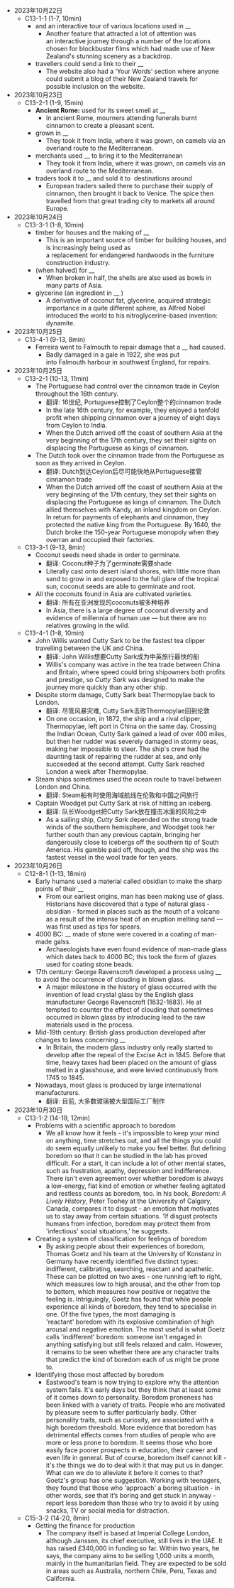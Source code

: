 * 2023年10月22日
	* C13-1-1 (1-7, 10min)
		* and an interactive tour of various locations used in __
			* Another feature that attracted a lot of attention was an interactive journey through a number of the locations chosen for blockbuster films which had made use of New Zealand's stunning scenery as a backdrop.
		* travellers could send a link to their __
			* The website also had a ‘Your Words’ section where anyone could submit a blog of their New Zealand travels for possible inclusion on the website.
* 2023年10月23日
	* C13-2-1 (1-9, 15min)
		* **Ancient Rome:** used for its sweet smell at __
			* In ancient Rome, mourners attending funerals burnt cinnamon to create a pleasant scent.
		* grown in __
			* They took it from India, where it was grown, on camels via an overland route to the Mediterranean.
		* merchants used __ to bring it to the Mediterranean
			* They took it from India, where it was grown, on camels via an overland route to the Mediterranean.
		* traders took it to __ and sold it to  destinations around
			* European traders sailed there to purchase their supply of cinnamon, then brought it back to Venice. The spice then travelled from that great trading city to markets all around Europe.
* 2023年10月24日
	* C13-3-1 (1-8, 10min)
		* timber for houses and the making of __
			*   This is an important source of timber for building houses, and is increasingly being used as a replacement for endangered hardwoods in the furniture construction industry.
		* (when halved) for __
			* When broken in half, the shells are also used as bowls in many parts of Asia.
		* glycerine (an ingredient in __ )
			*   A derivative of coconut fat, glycerine, acquired strategic importance in a quite different sphere, as Alfred Nobel introduced the world to his nitroglycerine-based invention: dynamite.
* 2023年10月25日
	* C13-4-1 (9-13, 8min)
		* Ferreira went to Falmouth to repair damage that a __ had caused.
			* Badly damaged in a gale in 1922, she was put into Falmouth harbour in southwest England, for repairs.
* 2023年10月25日
	* C13-2-1 (10-13, 11min)
		* The Portuguese had control over the cinnamon trade in Ceylon throughout the 16th century.
			* 翻译: 16世纪, Portuguese控制了Ceylon整个的cinnamon trade
			* In the late 16th century, for example, they enjoyed a tenfold profit when shipping cinnamon over a journey of eight days from Ceylon to India.
			* When the Dutch arrived off the coast of southern Asia at the very beginning of the 17th century, they set their sights on displacing the Portuguese as kings of cinnamon.
		* The Dutch took over the cinnamon trade from the Portuguese as soon as they arrived in Ceylon.
			* 翻译: Dutch到达Ceylon后尽可能快地从Portuguese接管cinnamon trade
			* When the Dutch arrived off the coast of southern Asia at the very beginning of the 17th century, they set their sights on displacing the Portuguese as kings of cinnamon. The Dutch allied themselves with Kandy, an inland kingdom on Ceylon. In return for payments of elephants and cinnamon, they protected the native king from the Portuguese. By 1640, the Dutch broke the 150-year Portuguese monopoly when they overran and occupied their factories.
	* C13-3-1 (9-13, 8min)
		* Coconut seeds need shade in order to germinate.
			* 翻译: Coconut种子为了germinate需要shade
			* Literally cast onto desert island shores, with little more than sand to grow in and exposed to the full glare of the tropical sun, coconut seeds are able to germinate and root.
		* All the coconuts found in Asia are cultivated varieties.
			* 翻译: 所有在亚洲发现的coconuts被多种培养
			* In Asia, there is a large degree of coconut diversity and evidence of millennia of human use — but there are no relatives growing in the wild.
	* C13-4-1 (1-8, 10min)
		* John Willis wanted Cutty Sark to be the fastest tea clipper travelling between the UK and China.
			* 翻译: John Willis想要Cutty Sark成为中英旅行最快的船
			* Willis's company was active in the tea trade between China and Britain, where speed could bring shipowners both profits and prestige, so _Cutty Sark_ was designed to make the journey more quickly than any other ship.
		* Despite storm damage, Cutty Sark beat Thermopylae back to London.
			* 翻译: 尽管风暴灾难, Cutty Sark击败Thermopylae回到伦敦
			* On one occasion, in 1872, the ship and a rival clipper, Thermopylae, left port in China on the same day. Crossing the Indian Ocean, Cutty Sark gained a lead of over 400 miles, but then her rudder was severely damaged in stormy seas, making her impossible to steer. The ship's crew had the daunting task of repairing the rudder at sea, and only succeeded at the second attempt. Cutty Sark reached London a week after Thermopylae.
		* Steam ships sometimes used the ocean route to travel between London and China.
			* 翻译: Steam船有时使用海域航线在伦敦和中国之间旅行
		* Captain Woodget put Cutty Sark at risk of hitting an iceberg.
			* 翻译: 队长Woodget把Cutty Sark放在撞击冰面的风险之中
			* As a sailing ship, _Cutty Sark_ depended on the strong trade winds of the southern hemisphere, and Woodget took her further south than any previous captain, bringing her dangerously close to icebergs off the southern tip of South America. His gamble paid off, though, and the ship was the fastest vessel in the wool trade for ten years.
* 2023年10月26日
	* C12-8-1 (1-13, 18min)
		* Early humans used a material called obsidian to make the sharp points of their __
			* From our earliest origins, man has been making use of glass. Historians have discovered that a type of natural glass - obsidian - formed in places such as the mouth of a volcano as a result of the intense heat of an eruption melting sand — was first used as tips for spears.
		* 4000 BC: __ made of stone were covered in a coating of man-made galss.
			* Archaeologists have even found evidence of man-made glass which dates back to 4000 BC; this took the form of glazes used for coating stone beads.
		* 17th century: George Ravenscroft developed a process using __ to avoid the occurrence of clouding in blown glass.
			* A major milestone in the history of glass occurred with the invention of lead crystal glass by the English glass manufacturer George Ravenscroft (1632-1683). He at tempted to counter the effect of clouding that sometimes occurred in blown glass by introducing lead to the raw materials used in the process.
		* Mid-19th century: British glass production developed after changes to laws concerning __
			* In Britain, the modem glass industry only really started to develop after the repeal of the Excise Act in 1845. Before that time, heavy taxes had been placed on the amount of glass melted in a glasshouse, and were levied continuously from 1745 to 1845.
		* Nowadays, most glass is produced by large international manufacturers.
			* 翻译: 目前, 大多数玻璃被大型国际工厂制作
* 2023年10月30日
	* C13-1-2 (14-19, 12min)
		* Problems with a scientific approach to boredom
			* We all know how it feels - it's impossible to keep your mind on anything, time stretches out, and all the things you could do seem equally unlikely to make you feel better. But defining boredom so that it can be studied in the lab has proved difficult. For a start, it can include a lot of other mental states, such as frustration, apathy, depression and indifference. There isn't even agreement over whether boredom is always a low-energy, flat kind of emotion or whether feeling agitated and restless counts as boredom, too. In his book, _Boredom: A Lively History_, Peter Toohey at the University of Calgary, Canada, compares it to disgust - an emotion that motivates us to stay away from certain situations. 'If disgust protects humans from infection, boredom may protect them from 'infectious' social situations,' he suggests.
		* Creating a system of classification for feelings of boredom
			* By asking people about their experiences of boredom, Thomas Goetz and his team at the University of Konstanz in Germany have recently identified five distinct types: indifferent, calibrating, searching, reactant and apathetic. These can be plotted on two axes - one running left to right, which measures low to high arousal, and the other from top to bottom, which measures how positive or negative the feeling is. Intriguingly, Goetz has found that while people experience all kinds of boredom, they tend to specialise in one. Of the five types, the most damaging is 'reactant' boredom with its explosive combination of high arousal and negative emotion. The most useful is what Goetz calls 'indifferent' boredom: someone isn't engaged in anything satisfying but still feels relaxed and calm. However, it remains to be seen whether there are any character traits that predict the kind of boredom each of us might be prone to.
		* Identifying those most affected by boredom
			* Eastwood's team is now trying to explore why the attention system fails. It's early days but they think that at least some of it comes down to personality. Boredom proneness has been linked with a variety of traits. People who are motivated by pleasure seem to suffer particularly badly. Other personality traits, such as curiosity, are associated with a high boredom threshold. More evidence that boredom has detrimental effects comes from studies of people who are more or less prone to boredom. It seems those who bore easily face poorer prospects in education, their career and even life in general. But of course, boredom itself cannot kill - it's the things we do to deal with it that may put us in danger. What can we do to alleviate it before it comes to that? Goetz's group has one suggestion. Working with teenagers, they found that those who 'approach' a boring situation - in other words, see that it’s boring and get stuck in anyway - report less boredom than those who try to avoid it by using snacks, TV or social media for distraction.
	* C15-3-2 (14-20, 8min)
		* Getting the finance for production
			* The company itself is based at Imperial College London, although Janssen, its chief executive, still lives in the UAE. It has raised £340,000 in funding so far. Within two years, he says, the company aims to be selling 1,000 units a month, mainly in the humanitarian field. They are expected to be sold in areas such as Australia, northern Chile, Peru, Texas and California.